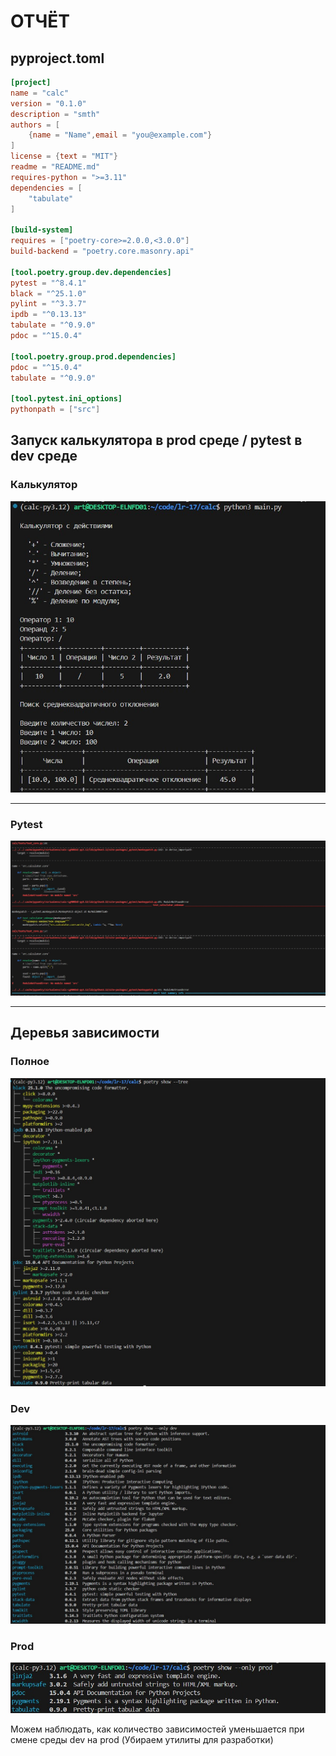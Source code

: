 # ОТЧЁТ

## pyproject.toml  

```toml
[project]
name = "calc"
version = "0.1.0"
description = "smth"
authors = [
    {name = "Name",email = "you@example.com"}
]
license = {text = "MIT"}
readme = "README.md"
requires-python = ">=3.11"
dependencies = [
    "tabulate"
]

[build-system]
requires = ["poetry-core>=2.0.0,<3.0.0"]
build-backend = "poetry.core.masonry.api"

[tool.poetry.group.dev.dependencies]
pytest = "^8.4.1"
black = "^25.1.0"
pylint = "^3.3.7"
ipdb = "^0.13.13"
tabulate = "^0.9.0"
pdoc = "^15.0.4"

[tool.poetry.group.prod.dependencies]
pdoc = "^15.0.4"
tabulate = "^0.9.0"

[tool.pytest.ini_options]
pythonpath = ["src"]
```

## Запуск калькулятора в prod среде / pytest в dev среде  
### Калькулятор
<img src='./screenshots/Poetry-calc.jpg'/>  

---

### Pytest  
<img src='./screenshots/poetry-pytest.jpg'/>  

---


## Деревья зависимости  

### Полное
<img src='./screenshots/poetry-show-tree.jpg'/>  

### Dev
<img src='./screenshots/poetry-show-devjpg.jpg'/>

### Prod  
<img src='./screenshots/poetry-show-prod.jpg'/>  

Можем наблюдать, как количество зависимостей уменьшается при смене среды dev на prod (Убираем утилиты для разработки)